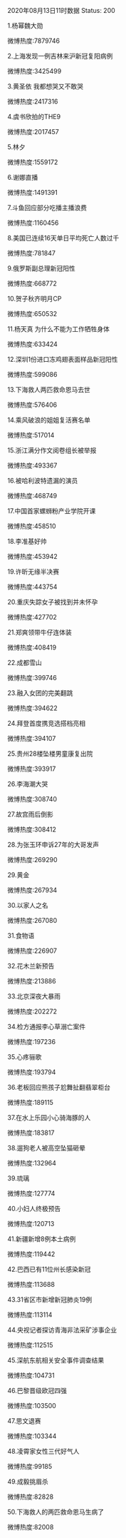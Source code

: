 2020年08月13日11时数据
Status: 200

1.杨幂魏大勋

微博热度:7879746

2.上海发现一例吉林来沪新冠复阳病例

微博热度:3425499

3.黄圣依 我都想哭又不敢哭

微博热度:2417316

4.虞书欣拍的THE9

微博热度:2017457

5.林夕

微博热度:1559172

6.谢娜直播

微博热度:1491391

7.斗鱼回应部分吃播主播浪费

微博热度:1160456

8.美国已连续16天单日平均死亡人数过千

微博热度:781847

9.俄罗斯副总理新冠阳性

微博热度:668772

10.贺子秋齐明月CP

微博热度:650532

11.杨天真 为什么不能为工作牺牲身体

微博热度:633424

12.深圳1份进口冻鸡翅表面样品新冠阳性

微博热度:599086

13.下海救人两匹救命恩马去世

微博热度:576406

14.乘风破浪的姐姐复活赛名单

微博热度:517014

15.浙江满分作文阅卷组长被举报

微博热度:493367

16.被哈利波特遗漏的演员

微博热度:468749

17.中国首家螺蛳粉产业学院开课

微博热度:458510

18.李准基好帅

微博热度:453942

19.许昕无缘半决赛

微博热度:443754

20.重庆失踪女子被找到并未怀孕

微博热度:427702

21.郑爽领带牛仔连体装

微博热度:408419

22.成都雪山

微博热度:399746

23.融入女团的完美翻跳

微博热度:394622

24.拜登首度携竞选搭档亮相

微博热度:394107

25.贵州28楼坠楼男童康复出院

微博热度:393917

26.李海潮大哭

微博热度:308740

27.故宫雨后倒影

微博热度:308412

28.为张玉环申诉27年的大哥发声

微博热度:269290

29.黄金

微博热度:267934

30.以家人之名

微博热度:267080

31.食物语

微博热度:226907

32.花木兰新预告

微博热度:213886

33.北京深夜大暴雨

微博热度:202272

34.检方通报李心草溺亡案件

微博热度:197236

35.心疼骊歌

微博热度:193794

36.老板回应熊孩子尬舞扯翻翡翠柜台

微博热度:189115

37.在水上乐园小心骑海豚的人

微博热度:183817

38.遛狗老人被高空坠猫砸晕

微博热度:132964

39.琉璃

微博热度:127774

40.小妇人终极预告

微博热度:120713

41.新疆新增8例本土病例

微博热度:119442

42.巴西已有11位州长感染新冠

微博热度:113688

43.31省区市新增新冠肺炎19例

微博热度:113114

44.央视记者探访青海非法采矿涉事企业

微博热度:112515

45.深航东航相关安全事件调查结果

微博热度:104731

46.巴黎晋级欧冠四强

微博热度:103500

47.思文退赛

微博热度:103344

48.凌霄家女性三代好气人

微博热度:99185

49.成毅挑眉杀

微博热度:82828

50.下海救人的两匹救命恩马生病了

微博热度:82008

